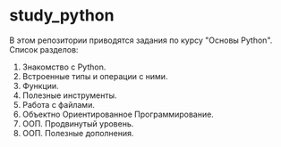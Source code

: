 # study_python
В этом репозитории приводятся задания по курсу "Основы Python".
Список разделов:
1.	Знакомство с Python.
2.	Встроенные типы и операции с ними.
3.	Функции.
4.	Полезные инструменты.
5.	Работа с файлами.
6.	Объектно Ориентированное Программирование.
7.	ООП. Продвинутый уровень.
8.	ООП. Полезные дополнения.
